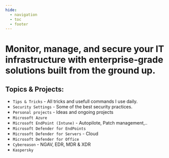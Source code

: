 ```yaml
---
hide:
  - navigation
  - toc
  - footer
---
```


# Monitor, manage, and secure your IT infrastructure with enterprise-grade solutions built from the ground up.
## Topics & Projects:

* `Tips & Tricks` - All tricks and usefull commands I use daily.
* `Security Settings` - Some of the best security practices.
* `Personal projects` - Ideas and ongoing projects
* `Microsoft Azure`
* `Microsoft EndPoint (Intune)` - Autopilote, Patch management,..
* `Microsoft Defender for EndPoints`
* `Microsoft Defender for Servers` - Cloud
* `Microsoft Defender for Office`
* `Cybereason` - NGAV, EDR, MDR & XDR
* `Kaspersky`
